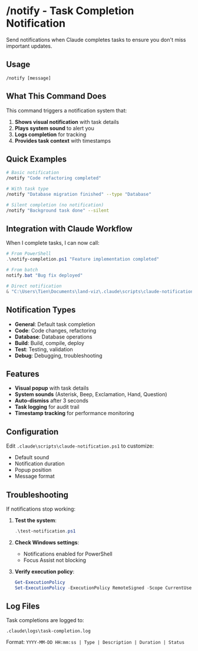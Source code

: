 # /notify - Task Completion Notification

Send notifications when Claude completes tasks to ensure you don't miss important updates.

## Usage

```
/notify [message]
```

## What This Command Does

This command triggers a notification system that:

1. **Shows visual notification** with task details
2. **Plays system sound** to alert you
3. **Logs completion** for tracking
4. **Provides task context** with timestamps

## Quick Examples

```bash
# Basic notification
/notify "Code refactoring completed"

# With task type
/notify "Database migration finished" --type "Database"

# Silent completion (no notification)
/notify "Background task done" --silent
```

## Integration with Claude Workflow

When I complete tasks, I can now call:

```powershell
# From PowerShell
.\notify-completion.ps1 "Feature implementation completed"

# From batch
notify.bat "Bug fix deployed"

# Direct notification
& "C:\Users\Tien\Documents\land-viz\.claude\scripts\claude-notification.ps1" -Message "Task completed" -Title "✅ Claude Done"
```

## Notification Types

- **General**: Default task completion
- **Code**: Code changes, refactoring
- **Database**: Database operations
- **Build**: Build, compile, deploy
- **Test**: Testing, validation
- **Debug**: Debugging, troubleshooting

## Features

- **Visual popup** with task details
- **System sounds** (Asterisk, Beep, Exclamation, Hand, Question)
- **Auto-dismiss** after 3 seconds
- **Task logging** for audit trail
- **Timestamp tracking** for performance monitoring

## Configuration

Edit `.claude\scripts\claude-notification.ps1` to customize:
- Default sound
- Notification duration
- Popup position
- Message format

## Troubleshooting

If notifications stop working:

1. **Test the system**:
   ```powershell
   .\test-notification.ps1
   ```

2. **Check Windows settings**:
   - Notifications enabled for PowerShell
   - Focus Assist not blocking

3. **Verify execution policy**:
   ```powershell
   Get-ExecutionPolicy
   Set-ExecutionPolicy -ExecutionPolicy RemoteSigned -Scope CurrentUser
   ```

## Log Files

Task completions are logged to:
```
.claude\logs\task-completion.log
```

Format: `YYYY-MM-DD HH:mm:ss | Type | Description | Duration | Status`
